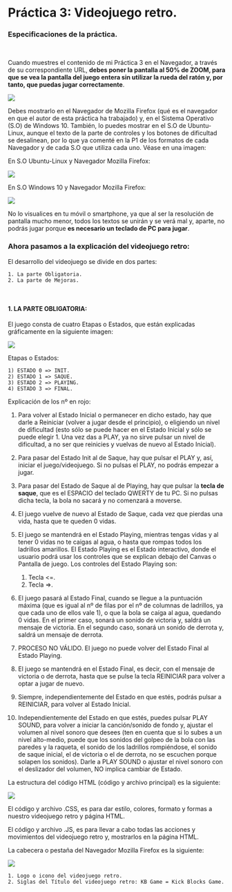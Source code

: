  # Práctica 3: Videojuego retro.

 ### **Especificaciones de la práctica.**
<br>

Cuando muestres el contenido de mi Práctica 3 en el Navegador, a través de su correspondiente URL, **debes poner la pantalla al 50% de ZOOM, para que se vea la pantalla del juego entera sin utilizar la rueda del ratón y, por tanto, que puedas jugar correctamente**.
  
![](Zoom50percent.jpg)  

Debes mostrarlo en el Navegador de Mozilla Firefox (qué es el navegador en que el autor de esta práctica ha trabajado) y, en el Sistema Operativo (S.O) de Windows 10. También, lo puedes mostrar en el S.O de Ubuntu-Linux, aunque el texto de la parte de controles y los botones de dificultad se desalinean, por lo que ya comenté en la P1 de los formatos de cada Navegador y de cada S.O que utiliza cada uno. Véase en una imagen:
  
En S.O Ubuntu-Linux y Navegador Mozilla Firefox:

![](ShowGame_Ubuntu.jpg)

En S.O Windows 10 y Navegador Mozilla Firefox:

![](ShowGame_Windows10.jpg)

No lo visualices en tu móvil o smartphone, ya que al ser la resolución de pantalla mucho menor, todos los textos se unirán y se verá mal y, aparte, no podrás jugar porque **es necesario un teclado de PC para jugar**.

### **Ahora pasamos a la explicación del videojuego retro:**

El desarrollo del videojuego se divide en dos partes:

    1. La parte Obligatoria.
    2. La parte de Mejoras.

<br>

#### 1. LA PARTE OBLIGATORIA:

El juego consta de cuatro Etapas o Estados, que están explicadas gráficamente en la siguiente imagen:

![](Diagrama_Estados.jpg)

Etapas o Estados:

    1) ESTADO 0 => INIT.
    2) ESTADO 1 => SAQUE.
    3) ESTADO 2 => PLAYING.
    4) ESTADO 3 => FINAL.

Explicación de los nº en rojo:

1. Para volver al Estado Inicial o permanecer en dicho estado, hay que darle a Reiniciar (volver a jugar desde el principio), o eligiendo un nivel de dificultad (esto sólo se puede hacer en el Estado Inicial y sólo se puede elegir 1. Una vez das a PLAY, ya no sirve pulsar un nivel de dificultad, a no ser que reinicies y vuelvas de nuevo al Estado Inicial).
2. Para pasar del Estado Init al de Saque, hay que pulsar el PLAY y, así, iniciar el juego/videojuego. Si no pulsas el PLAY, no podrás empezar a jugar.
3. Para pasar del Estado de Saque al de Playing, hay que pulsar la **tecla de saque**, que es el ESPACIO del teclado QWERTY de tu PC. Si no pulsas dicha tecla, la bola no sacará y no comenzará a moverse.
4. El juego vuelve de nuevo al Estado de Saque, cada vez que pierdas una vida, hasta que te queden 0 vidas.
5. El juego se mantendrá en el Estado Playing, mientras tengas vidas y al tener 0 vidas no te caigas al agua, o hasta que rompas todos los ladrillos amarillos. El Estado Playing es el Estado interactivo, donde el usuario podrá usar los controles que se explican debajo del Canvas o Pantalla de juego. Los controles del Estado Playing son: 
    1) Tecla <=.
    2) Tecla =>.

6. El juego pasará al Estado Final, cuando se llegue a la puntuación máxima (que es igual al nº de filas por el nº de columnas de ladrillos, ya que cada uno de ellos vale 1), o que la bola se caíga al agua, quedando 0 vidas. En el primer caso, sonará un sonido de victoria y, saldrá un mensaje de victoria. En el segundo caso, sonará un sonido de derrota y, saldrá un mensaje de derrota.
7. PROCESO NO VÁLIDO. El juego no puede volver del Estado Final al Estado Playing.
8. El juego se mantendrá en el Estado Final, es decir, con el mensaje de victoria o de derrota, hasta que se pulse la tecla REINICIAR para volver a optar a jugar de nuevo.
9. Siempre, independientemente del Estado en que estés, podrás pulsar a REINICIAR, para volver al Estado Inicial.
10. Independientemente del Estado en que estés, puedes pulsar PLAY SOUND, para volver a iniciar la canción/sonido de fondo y, ajustar el volumen al nivel sonoro que desees (ten en cuenta que si lo subes a un nivel alto-medio, puede que los sonidos del golpeo de la bola con las paredes y la raqueta, el sonido de los ladrillos rompiéndose, el sonido de saque inicial, el de victoria o el de derrota, no se escuchen porque solapen los sonidos). Darle a PLAY SOUND o ajustar el nivel sonoro con el deslizador del volumen, NO implica cambiar de Estado.

La estructura del código HTML (código y archivo principal) es la siguiente:

![](EstructuraHTML_grafica.jpg)

El código y archivo .CSS, es para dar estilo, colores, formato y formas a nuestro videojuego retro y página HTML.

El código y archivo .JS, es para llevar a cabo todas las acciones y movimientos del videojuego retro y, mostrarlos en la página HTML.

La cabecera o pestaña del Navegador Mozilla Firefox es la siguiente:

![](CabeceraPestaña_W10.PNG)

    1. Logo o icono del videojuego retro.
    2. Siglas del Título del videojuego retro: KB Game = Kick Blocks Game.

